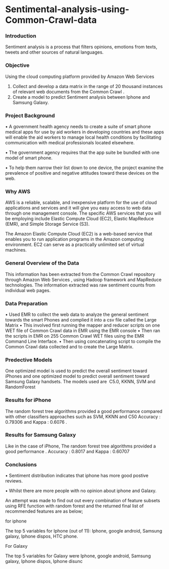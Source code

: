 # Sentimental-analysis-using-Common-Crawl-data
### Introduction
Sentiment analysis is a process that filters opinions, emotions from texts, tweets and other sources of natural languages.
### Objective
Using the cloud computing platform provided by Amazon Web Services 
1) Collect and develop a data matrix in the range of 20 thousand instances of relevant web documents from the Common Crawl .
 2) Create a model to predict Sentiment analysis between Iphone and Samsung Galaxy. 
 
 ### Project Background
 •	A government health agency needs to create a suite of smart phone medical apps for use by aid workers in developing countries and these apps will enable the aid workers to manage local health conditions by facilitating communication with medical professionals located elsewhere. 
 
•	The government agency requires that the app suite be bundled with one model of smart phone. 

•	To help them narrow their list down to one device, the project  examine the prevalence of positive and negative attitudes toward these devices on the web. 

### Why AWS
AWS is a reliable, scalable, and inexpensive platform for the use of cloud applications and services and it will give you easy access to web data through one management console. The specific AWS services that you will be employing include Elastic Compute Cloud (EC2), Elastic MapReduce (EMR), and Simple Storage Service (S3). 

The Amazon Elastic Compute Cloud (EC2) is a web-based service that enables you to run application programs in the Amazon computing environment. EC2 can serve as a practically unlimited set of virtual machines. 

### General Overview of the Data
This information has been extracted from the Common Crawl repository through Amazon Web Services , using Hadoop framework and MapReduce technologies. The information extracted was raw sentiment counts from individual web pages.

### Data Preparation
•	Used EMR to collect the web data to analyze the general sentiment towards the smart Phones and complied it into a csv file called the Large Matrix
•	This involved first running the mapper and reducer scripts on one WET file of Common Crawl data in EMR using the EMR console
•	Then ran the scripts in EMR on 255 Common Crawl WET files using the EMR Command Line Interface. 
•	Then using concatenating script to compile the Common Crawl data collected and to create the Large Matrix.

### Predective Models
One optimized model is used to predict the overall sentiment toward iPhones and one optimized model to predict overall sentiment toward Samsung Galaxy handsets. 
The models used are  C5.0, KKNN, SVM  and RandomForest

### Results for iPhone
The random forest tree algorithms provided a good performance compared with other classifiers  approaches such as SVM, KKNN and C50
                      Accuracy : 0.79306  and Kappa : 0.6076 .
                      
### Results for Samsung Galaxy                      
 Like in the case of iPhone, The random forest tree algorithms provided a good performance .
                         Accuracy : 0.8017 and Kappa : 0.60707 
                         
### Conclusions
•	Sentiment distribution indicates that iphone has more good postive reviews.

•	Whilst there are more people with no opinion about iphone and Galaxy.

 An attempt was made to find out out every combination of feature subsets using  RFE function with random forest and the returned final list of recommended features  are as below;
 
   for iphone 
   
 The top 5 variables for Iphone  (out of 11): Iphone, google android,  Samsung galaxy, Iphone dispos, HTC phone.
 
  For Galaxy
  
The top 5 variables  for Galaxy were Iphone, google android, Samsung galaxy, Iphone dispos, Iphone disunc





